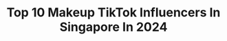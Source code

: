 ---
title: Top 10 Makeup TikTok Influencers In Singapore In 2024
description: >-
  Find top makeup TikTok influencers in Singapore in 2024. Most popular hashtags: #fyp #makeup #tiktoksg #duet.
platform: TikTok
hits: 15
text_top: See the top-rated TikTok profiles on inBeat.
text_bottom: Our database aggregates 15 TikTok influencers like this in Singapore for you to work with.
profiles:
  - username: "livelaughenjoy"
    fullname: >-
      lakshmi
    bio: >-
      freelance Mua 🇸🇬 here to distress and enjoy... be kind do not hurt others!!!
    location: "Singapore"
    followers: 48100
    engagement: 2561
    commentsToLikes: 0.246853
    id: ckb9i45hv84v30j23mmj0ic4j
    verified: false
    hashtags: "#athi28, #trending, #tamilponnu, #team"
  - username: "badgaldidiiii"
    fullname: >-
      𝖇𝖆𝖉𝖌𝖆𝖑𝖉𝖎𝖉𝖎
    bio: >-
      20✨ singapore 🇸🇬 ⬇️code “BADGALDIDI” for FREE SHIPPING!⬇️
    location: "Singapore"
    followers: 82500
    engagement: 748
    commentsToLikes: 0.012276
    id: ck9f22lzab8m10j78g01ey68h
    verified: false
    hashtags: "#glowup, #transition, #fyp, #singapore"
  - username: "sharemakeup"
    fullname: >-
      Stephanie
    bio: >-
      This is a beauty website 👇
    location: "Singapore"
    followers: 1000000
    engagement: 532
    commentsToLikes: 0.005006
    id: ck9ekxcdq87k60j78kc10m9li
    verified: false
    hashtags: "#eyebrowpencil, #eyemakeup, #makeup, #eyebrowtutorial"
  - username: "sgranjini_andrea"
    fullname: >-
      சிங்கை ரஞ்சினி
    bio: >-
      சிங்கைபெண்🇸🇬🎂30.4🌟சித்திரை உன்னை எதிர்த்து நிற்கும் போது உன் வீரத்தை காட்டு
    location: "Singapore"
    followers: 23000
    engagement: 1661
    commentsToLikes: 0.091983
    id: ckcdeevs463xw0j23g6uqc1bt
    verified: false
    hashtags: "#bestoftheday, #singaporetiktok, #instagrammers, #vasantham"
  - username: "lalawhitefox"
    fullname: >-
      Lwf🇳🇿🇰🇷
    bio: >-
      Please subscribe to my YouTube channel! Listen to my new podcast!⬇️
    location: "Singapore"
    followers: 129900
    engagement: 1630
    commentsToLikes: 0.027102
    id: ck81q09qqewzm0j78cef49el0
    verified: false
    hashtags: "#korean, #dailyvlog, #tiktoknz, #lol"
  - username: "syapls"
    fullname: >-
      SYA (ㆁᴗㆁ✿)
    bio: >-
      A noob who can't adult. FITE ME (งಠ _ ಠ)ง Follow me on insta pls 🥺🥺
    location: "Singapore"
    followers: 128200
    engagement: 1261
    commentsToLikes: 0.029916
    id: ckbkva6qbqrd50j233qho2g3g
    verified: false
    hashtags: "#foryou, #tiktokindo, #viral, #relatable"
  - username: "fali.shaaa"
    fullname: >-
      𝒇𝒂𝒍𝒊𝒔𝒉𝒂 𝒎.🍫
    bio: >-
      ig : @fali.shaaa 17 still waiting to be tiktok famous
    location: "Singapore"
    followers: 9591
    engagement: 1047
    commentsToLikes: 0.020458
    id: ckbatc3y8jyjn0j23a8ulgjo7
    verified: false
    hashtags: "#cover, #sg, #tiktoksg, #duet"
  - username: "crystabel_"
    fullname: >-
      С ʀ ʏ ƨ т α в ɛ ℓ 🌻
    bio: >-
      Let’s chat on INSTAGRAM @Crysta.bel 🤩 🌸 Let’s Hang Out on Twitch!! ⬇️
    location: "Singapore"
    followers: 300200
    engagement: 1291
    commentsToLikes: 0.018284
    id: ck9f2mw6pdtcg0j788zjdwyd2
    verified: false
    hashtags: "#tiktoksg, #pov, #crystabel, #acting"
  - username: "mooniechu"
    fullname: >-
      Moonie
    bio: >-
      Professional fencer 🤺 Sports & Beauty ig: @moonieckm
    location: "Singapore"
    followers: 23300
    engagement: 431
    commentsToLikes: 0.034256
    id: ckcozbkm4ag390j23sbge85xo
    verified: false
    hashtags: "#tiktokathlete, #athlete, #hktiktok, #explorehk"
  - username: "kaci.beh"
    fullname: >-
      kacibeh
    bio: >-
      sorry mum i’m a disappointment say hi on ig: @kacibeh a 5”11 noobie model
    location: "Singapore"
    followers: 80300
    engagement: 1123
    commentsToLikes: 0.006765
    id: ckbf9ccdc066t0j23h9qr10tu
    verified: false
    hashtags: "#posingtips, #model, #fyp, #foryou"
---